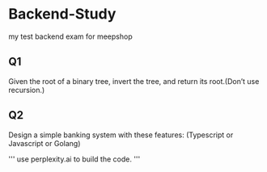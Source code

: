 # Backend-Study
my test backend exam for meepshop

## Q1
Given the root of a binary tree, invert the tree, and return its root.(Don’t use recursion.)

## Q2
Design a simple banking system with these features: (Typescript or Javascript or Golang)


'''
use perplexity.ai to build the code.
'''

